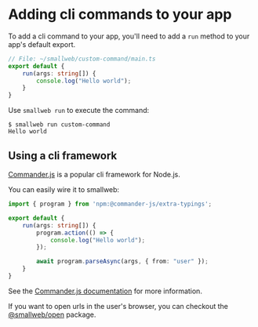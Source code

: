 # Adding cli commands to your app

To add a cli command to your app, you'll need to add a `run` method to your app's default export.

```ts
// File: ~/smallweb/custom-command/main.ts
export default {
    run(args: string[]) {
        console.log("Hello world");
    }
}
```

Use `smallweb run` to execute the command:

```console
$ smallweb run custom-command
Hello world
```

## Using a cli framework

[Commander.js](https://github.com/tj/commander.js) is a popular cli framework for Node.js.

You can easily wire it to smallweb:

```ts
import { program } from 'npm:@commander-js/extra-typings';

export default {
    run(args: string[]) {
        program.action(() => {
            console.log("Hello world");
        });

        await program.parseAsync(args, { from: "user" });
    }
}
```

See the [Commander.js documentation](https://www.npmjs.com/package/commander) for more information.

If you want to open urls in the user's browser, you can checkout the [@smallweb/open](https://jsr.io/@smallweb/open) package.
